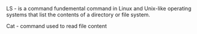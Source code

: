 LS - is a command fundemental command in Linux and Unix-like operating systems that list the contents of a directory or file system.

Cat - command used to read file content